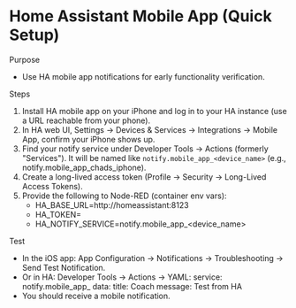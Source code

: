 # Home Assistant Mobile App (Quick Setup)

Purpose
- Use HA mobile app notifications for early functionality verification.

Steps
1) Install HA mobile app on your iPhone and log in to your HA instance (use a URL reachable from your phone).
2) In HA web UI, Settings -> Devices & Services -> Integrations -> Mobile App, confirm your iPhone shows up.
3) Find your notify service under Developer Tools -> Actions (formerly "Services"). It will be named like `notify.mobile_app_<device_name>` (e.g., notify.mobile_app_chads_iphone).
4) Create a long-lived access token (Profile -> Security -> Long-Lived Access Tokens).
5) Provide the following to Node-RED (container env vars):
   - HA_BASE_URL=http://homeassistant:8123
   - HA_TOKEN=<token>
   - HA_NOTIFY_SERVICE=notify.mobile_app_<device_name>

Test
- In the iOS app: App Configuration -> Notifications -> Troubleshooting -> Send Test Notification.
- Or in HA: Developer Tools -> Actions -> YAML:
  service: notify.mobile_app_<device>
  data:
    title: Coach
    message: Test from HA
- You should receive a mobile notification.
